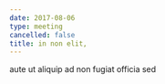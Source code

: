 ```yaml
---
date: 2017-08-06
type: meeting
cancelled: false
title: in non elit,
---
```

aute ut aliquip ad non fugiat officia sed